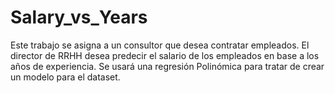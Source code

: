 # Salary_vs_Years
Este trabajo se asigna a un consultor que desea contratar empleados. El director de RRHH desea predecir el salario de los empleados en base a los años de experiencia. Se usará una regresión Polinómica para tratar de crear un modelo para el dataset.
